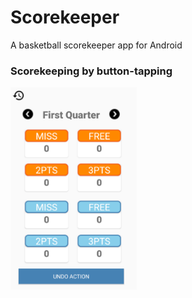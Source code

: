 # Scorekeeper
A basketball scorekeeper app for Android

### Scorekeeping by button-tapping

<img src="resources/img2.png" width="40%">
